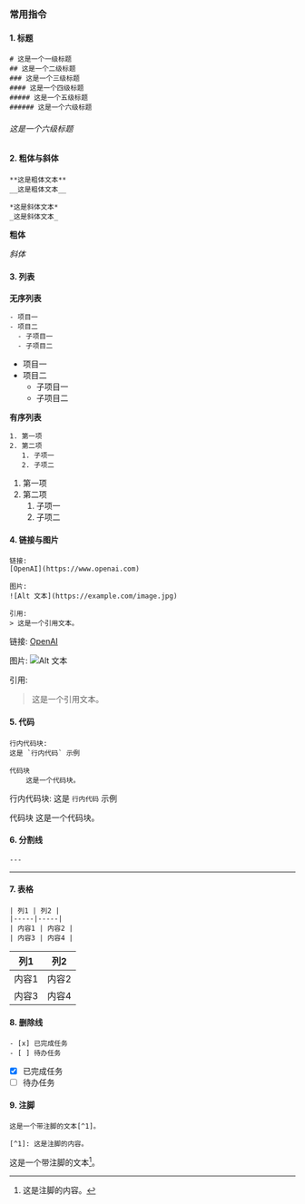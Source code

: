 ### 常用指令

#### 1. 标题
```
# 这是一个一级标题
## 这是一个二级标题
### 这是一个三级标题
#### 这是一个四级标题
##### 这是一个五级标题
###### 这是一个六级标题
```
###### 这是一个六级标题

#### 2. 粗体与斜体
```
**这是粗体文本**
__这是粗体文本__

*这是斜体文本*
_这是斜体文本_
```

**粗体**

_斜体_

#### 3. 列表

**无序列表**
```
- 项目一
- 项目二
  - 子项目一
  - 子项目二
```

- 项目一
- 项目二
  - 子项目一
  - 子项目二

**有序列表**
```
1. 第一项
2. 第二项
   1. 子项一
   2. 子项二
```

1. 第一项
2. 第二项
   1. 子项一
   2. 子项二

#### 4. 链接与图片

```
链接:
[OpenAI](https://www.openai.com)

图片:
![Alt 文本](https://example.com/image.jpg)

引用:
> 这是一个引用文本。
```

链接:
[OpenAI](https://www.openai.com)

图片:
![Alt 文本](https://example.com/image.jpg)

引用:
> 这是一个引用文本。

#### 5. 代码

```
行内代码块:
这是 `行内代码` 示例

代码块
	这是一个代码块。
```
行内代码块:
这是 `行内代码` 示例

代码块
	这是一个代码块。

#### 6. 分割线

```
---
```

---

#### 7. 表格

```
| 列1 | 列2 |
|-----|-----|
| 内容1 | 内容2 |
| 内容3 | 内容4 |
```

| 列1 | 列2 |
|-----|-----|
| 内容1 | 内容2 |
| 内容3 | 内容4 |

#### 8. 删除线

```
- [x] 已完成任务
- [ ] 待办任务
```

- [x] 已完成任务
- [ ] 待办任务

#### 9. 注脚

```
这是一个带注脚的文本[^1]。

[^1]: 这是注脚的内容。
```

这是一个带注脚的文本[^1]。

[^1]: 这是注脚的内容。







